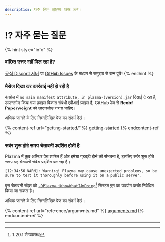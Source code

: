 ```yaml
---
description: 자주 묻는 질문에 대해 जानें।
---
```


# ⁉️ 자주 묻는 질문

{% hint style="info" %}

### वांछित उत्तर नहीं मिल रहा है?

[공식 Discord 서버](https://discord.gg/MmfC52K8A8) या [GitHub Issues](https://github.com/PlazmaMC/PlazmaBukkit/issues) के माध्यम से समुदाय से प्रश्न पूछें!
{% endhint %}

### मैसेज दिखा कर कार्रवाई नहीं हो रही है

कंसोल में `no main manifest attribute, in plazma-(version).jar` दिखाई दे रहा है,\
डाउनलोड किया गया फ़ाइल विकास संबंधी एपीआई फ़ाइल है, GitHub पेज से **Reobf Paperweight** को डाउनलोड करना चाहिए।

अधिक जानने के लिए निम्नलिखित पेज का संदर्भ देखें।

{% content-ref url="getting-started/" %}
[getting-started](getting-started#id-2)
{% endcontent-ref %}

### सर्वर शुरू होते समय चेतावनी प्रदर्शित होती है

Plazma में कुछ अस्थिर पैच शामिल हैं और हमेशा गड़बड़ी होने की संभावना है, इसलिए सर्वर शुरू होते समय यह चेतावनी संदेश प्रदर्शित कर रहा है।

```log
[12:34:56 WARN]: Warning! Plazma may cause unexpected problems, so be sure to test it thoroughly before using it on a public server.
```

इस चेतावनी संदेश को [`-DPlazma.iKnowWhatIAmDoing`](#user-content-fn-1)[^1] सिस्टम गुण का उपयोग करके निषेधित किया जा सकता है।

अधिक जानने के लिए निम्नलिखित पेज का संदर्भ देखें।

{% content-ref url="reference/arguments.md" %}
[arguments.md](reference/arguments.md#plazma.iknowwhatiamdoing)
{% endcontent-ref %}

***

[^1]: 1.20.1 से उपलब्ध
